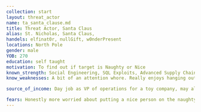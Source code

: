 ```yaml
---
collection: start
layout: threat_actor
name: ta_santa_clause.md
title: Threat Actor, Santa Claus
alias: St. Nicholas, Santa Claus,
handels: elfinat0r, nullGift, w0nderPresent
locations: North Pole
gender: male
YOB: 270
education: self taught
motivation: To find out if target is Naughty or Nice
known_strength: Social Engineering, SQL Exploits, Advanced Supply Chain Management Technologies, Cookie skimming, inspiring loyalty, expert at B&Es
know_weaknesses: A bit of an attention whore. Really enjoys hanging out at malls and parades.  Frequently appears in commercials. Will sometimes linger too long over cookies.  

source_of_income: Day job as VP of operations for a toy company, may also dabble in blackmail of naughty list.

fears: Honestly more worried about putting a nice person on the naughty list than the reverse, but accidents happen.   
---
```

